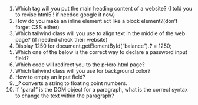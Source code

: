 1. Which tag will you put the main heading content of a website? (I told you to revise html5 ! if needed google it now)
2. How do you make an inline element act like a block element?(don’t forget CSS either)
3. Which tailwind class will you use to align text in the middle of the web page? (if needed check their website)
4. Display 1250 for <span id=”balance”></span> document.getElementById(“balance”).___?___ = 1250;
5. Which one of the below is the correct way to declare a password input field?
6. Which code will redirect you to the pHero.html page?
7. Which tailwind class will you use for background color?
8. How to empty an input field?
9. ____?___ converts a string to floating point numbers.
10. If “para1” is the DOM object for a paragraph, what is the correct syntax to change the text within the paragraph?
